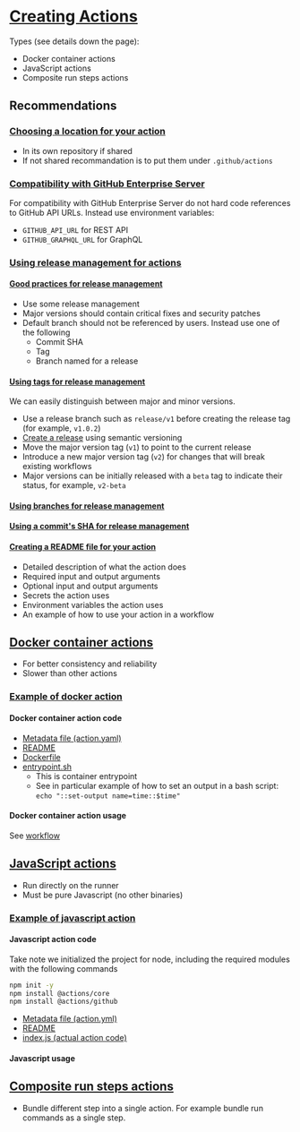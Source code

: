 # [Creating Actions](https://docs.github.com/en/actions/creating-actions)
Types (see details down the page):
* Docker container actions
* JavaScript actions
* Composite run steps actions

## Recommendations
### [Choosing a location for your action](https://docs.github.com/en/actions/creating-actions/about-actions#choosing-a-location-for-your-action)
* In its own repository if shared
* If not shared recommandation is to put them under `.github/actions`

### [Compatibility with GitHub Enterprise Server](https://docs.github.com/en/actions/creating-actions/about-actions#compatibility-with-github-enterprise-server)
For compatibility with GitHub Enterprise Server do not hard code references to GitHub API URLs. Instead use environment variables:
* `GITHUB_API_URL` for REST API
* `GITHUB_GRAPHQL_URL` for GraphQL

### [Using release management for actions](https://docs.github.com/en/actions/creating-actions/about-actions#using-release-management-for-actions)
#### [Good practices for release management](https://docs.github.com/en/actions/creating-actions/about-actions#good-practices-for-release-management)
* Use some release management
* Major versions should contain critical fixes and security patches
* Default branch should not be referenced by users. Instead use one of the following
  * Commit SHA
  * Tag
  * Branch named for a release

#### [Using tags for release management](https://docs.github.com/en/actions/creating-actions/about-actions#using-tags-for-release-management)
We can easily distinguish between major and minor versions.
* Use a release branch such as `release/v1` before creating the release tag (for example, `v1.0.2`)
* [Create a release](https://docs.github.com/en/articles/creating-releases) using semantic versioning
* Move the major version tag (`v1`) to point to the current release
* Introduce a new major version tag (`v2`) for changes that will break existing workflows
* Major versions can be initially released with a `beta` tag to indicate their status, for example, `v2-beta`

#### [Using branches for release management](https://docs.github.com/en/actions/creating-actions/about-actions#using-branches-for-release-management)

#### [Using a commit's SHA for release management](https://docs.github.com/en/actions/creating-actions/about-actions#using-a-commits-sha-for-release-management)

#### [Creating a README file for your action](https://docs.github.com/en/actions/creating-actions/about-actions#creating-a-readme-file-for-your-action)
* Detailed description of what the action does
* Required input and output arguments
* Optional input and output arguments
* Secrets the action uses
* Environment variables the action uses
* An example of how to use your action in a workflow

## [Docker container actions](https://docs.github.com/en/actions/creating-actions/about-actions#docker-container-actions)
* For better consistency and reliability
* Slower than other actions

### [Example of docker action](https://github.com/Zolaton/hello-world-docker-action)
#### Docker container action code
* [Metadata file (action.yaml)](https://github.com/Zolaton/hello-world-docker-action/blob/5177c37e8a48ba85369842df0d8ae269274c8a01/action.yaml#L1)
* [README](https://github.com/Zolaton/hello-world-docker-action#hello-world-docker-action)
* [Dockerfile](https://github.com/Zolaton/hello-world-docker-action/blob/5177c37e8a48ba85369842df0d8ae269274c8a01/Dockerfile#L1)
* [entrypoint.sh](https://github.com/Zolaton/hello-world-docker-action/blob/5177c37e8a48ba85369842df0d8ae269274c8a01/entrypoint.sh#L1)
  * This is container entrypoint
  * See in particular example of how to set an output in a bash script: `echo "::set-output name=time::$time"`

#### Docker container action usage
  See [workflow](https://github.com/Zolaton/hello-world-docker-action/blob/fa2e217870a471382cd74d9417cc97a1852d89e9/.github/workflows/main.yaml#L1)

## [JavaScript actions](https://docs.github.com/en/actions/creating-actions/about-actions#javascript-actions)
* Run directly on the runner
* Must be pure Javascript (no other binaries)

### [Example of javascript action](https://github.com/Zolaton/hello-world-javascript-action)
#### Javascript action code
Take note we initialized the project for node, including the required modules with the following commands
```bash
npm init -y
npm install @actions/core
npm install @actions/github
```

* [Metadata file (action.yml)](https://github.com/Zolaton/hello-world-javascript-action/blob/058f78e45f628fdabaa52d073374251df5c0c4e5/action.yml#L1)
* [README](https://github.com/Zolaton/hello-world-javascript-action/blob/main/README.md#hello-world-javascript-action)
* [index.js (actual action code)](https://github.com/Zolaton/hello-world-javascript-action/blob/058f78e45f628fdabaa52d073374251df5c0c4e5/index.js#L1)

#### Javascript usage


## [Composite run steps actions](https://docs.github.com/en/actions/creating-actions/about-actions#composite-run-steps-actions)
* Bundle different step into a single action. For example bundle run commands as a single step.
